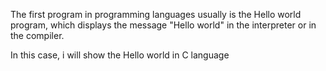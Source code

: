 
<p>The first program  in programming languages usually is the Hello world program, which displays the message "Hello world" in the interpreter or in the compiler.</p>
<p>In this case, i will show the Hello world in C language</p>
